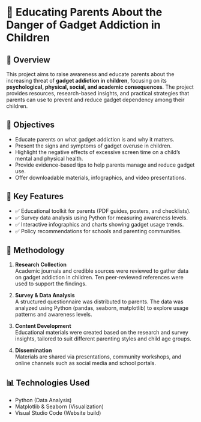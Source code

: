 # 📱 Educating Parents About the Danger of Gadget Addiction in Children

## 🧠 Overview

This project aims to raise awareness and educate parents about the increasing threat of **gadget addiction in children**, focusing on its **psychological, physical, social, and academic consequences**. The project provides resources, research-based insights, and practical strategies that parents can use to prevent and reduce gadget dependency among their children.

## 🎯 Objectives

- Educate parents on what gadget addiction is and why it matters.
- Present the signs and symptoms of gadget overuse in children.
- Highlight the negative effects of excessive screen time on a child’s mental and physical health.
- Provide evidence-based tips to help parents manage and reduce gadget use.
- Offer downloadable materials, infographics, and video presentations.

## 📌 Key Features

- ✅ Educational toolkit for parents (PDF guides, posters, and checklists).
- ✅ Survey data analysis using Python for measuring awareness levels.
- ✅ Interactive infographics and charts showing gadget usage trends.
- ✅ Policy recommendations for schools and parenting communities.

## 🧪 Methodology

1. **Research Collection**  
   Academic journals and credible sources were reviewed to gather data on gadget addiction in children. Ten peer-reviewed references were used to support the findings.

2. **Survey & Data Analysis**  
   A structured questionnaire was distributed to parents. The data was analyzed using Python (pandas, seaborn, matplotlib) to explore usage patterns and awareness levels.

3. **Content Development**  
   Educational materials were created based on the research and survey insights, tailored to suit different parenting styles and child age groups.

4. **Dissemination**  
   Materials are shared via presentations, community workshops, and online channels such as social media and school portals.

## 📊 Technologies Used

- Python (Data Analysis)
- Matplotlib & Seaborn (Visualization)
- Visual Studio Code (Website build)
